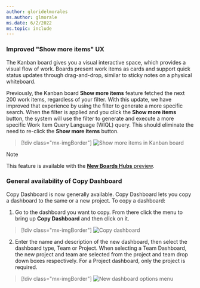 ```yaml
---
author: gloridelmorales
ms.author: glmorale
ms.date: 6/2/2022
ms.topic: include
---
```


### Improved "Show more items" UX 

The Kanban board gives you a visual interactive space, which provides a visual flow of work. Boards present work items as cards and support quick status updates through drag-and-drop, similar to sticky notes on a physical whiteboard. 

Previously, the Kanban board **Show more items** feature fetched the next 200 work items, regardless of your filter. With this update, we have improved that experience by using the filter to generate a more specific search. When the filter is applied and you click the **Show more items** button, the system will use the filter to generate and execute a more specific Work Item Query Language (WIQL) query. This should eliminate the need to re-click the **Show more items** button.

> [!div class="mx-imgBorder"]
> ![Show more items in Kanban board](../../media/204-boards-01.png "Show more items in Kanban board")

> [!NOTE]
> This feature is available with the [**New Boards Hubs** preview](https://devblogs.microsoft.com/devops/new-boards-hub-public-preview/). 

### General availability of Copy Dashboard

Copy Dashboard is now generally available. Copy Dashboard lets you copy a dashboard to the same or a new project. To copy a dashboard:

1. Go to the dashboard you want to copy. From there click the menu to bring up **Copy Dashboard** and then click on it.

> [!div class="mx-imgBorder"]
> ![Copy dashboard](../../media/187-boards-11.png)

2. Enter the name and description of the new dashboard, then select the dashboard type, Team or Project. When selecting a Team Dashboard, the new project and team are selected from the project and team drop down boxes respectively. For a Project dashboard, only the project is required.

> [!div class="mx-imgBorder"]
> ![New dashboard options menu](../../media/187-boards-12.png)